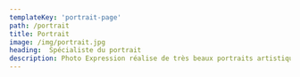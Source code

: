 ```yaml
---
templateKey: 'portrait-page'
path: /portrait
title: Portrait
image: /img/portrait.jpg
heading:  Spécialiste du portrait
description: Photo Expression réalise de très beaux portraits artistiques, retouchés pour CV et réseaux sociaux en adéquation avec votre profil.
---
```

